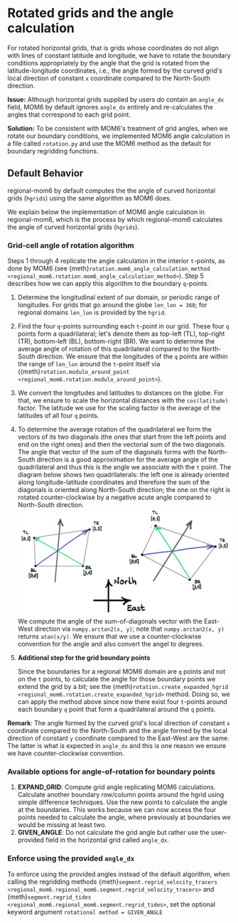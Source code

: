 # Rotated grids and the angle calculation

For rotated horizontal grids, that is grids whose coordinates do not align with lines of constant latitude and longitude, we have to rotate the boundary conditions appropriately by the angle that the grid is rotated from the latitude-longitude coordinates, i.e., the angle formed by the curved grid's local direction of constant ``x`` coordinate compared to the North-South direction.

**Issue:** Although horizontal grids supplied by users _do_ contain an `angle_dx` field, MOM6 by default ignores `angle_dx`  entirely and re-calculates the angles that correspond to each grid point.

**Solution:** To be consistent with MOM6's treatment of grid angles, when we rotate our boundary conditions, we implemented MOM6 angle calculation in a file called ``rotation.py`` and use the MOM6 method as the default for boundary regridding functions.

## Default Behavior
regional-mom6 by default computes the the angle of curved horizontal grids (``hgrids``) using the same algorithm as MOM6 does.

We explain below the implementation of MOM6 angle calculation in regional-mom6, which is the process by which regional-mom6 calculates the angle of curved horizontal grids (``hgrids``).

### Grid-cell angle of rotation algorithm
Steps 1 through 4 replicate the angle calculation in the interior ``t``-points, as done by MOM6 (see {meth}`rotation.mom6_angle_calculation_method <regional_mom6.rotation.mom6_angle_calculation_method>`). Step 5 describes how we can apply this algorithm to the boundary ``q``-points.

1. Determine the longitudinal extent of our domain, or periodic range of longitudes. For grids that go around the globe ``len_lon = 360``; for regional domains ``len_lon`` is provided by the ``hgrid``.
2. Find the four ``q``-points surrounding each ``t``-point in our grid. These four ``q`` points form a quadrilateral; let's denote them as top-left (TL), top-right (TR), bottom-left (BL), bottom-right (BR). We want to determine the average angle of rotation of this quadrilateral compared to the North-South direction. We ensure that the longitudes of the ``q`` points are within the range of ``len_lon`` around the ``t``-point itself via ({meth}`rotation.modulo_around_point <regional_mom6.rotation.modulo_around_point>`).
3. We convert the longitudes and latitudes to distances on the globe. For that, we ensure to scale the horizontal distances with the `cos(latitude)` factor. The latitude we use for the scaling factor is the average of the latitudes of all four ``q`` points.
4. To determine the average rotation of the quadrilateral we form the vectors of its two diagonals (the ones that start from the left points and end on the right ones) and then the vectorial sum of the two diagonals. The angle that vector of the sum of the diagonals forms with the North-South direction is a good approximation for the average angle of the quadrilateral and thus this is the angle we associate with the ``t`` point. The diagram below shows two quadrilaterals: the left one is already oriented along longitude-latitude coordinates and therefore the sum of the diagonals is oriented along North-South direction; the one on the right is rotated counter-clockwise by a negative acute angle compared to North-South direction.
   ![Logo](_static/images/angle_via_diagonals.png)
   We compute the angle of the sum-of-diagonals vector with the East-West direction via `numpy.arctan2(x, y)`; note that `numpy.arctan2(x, y)` returns `atan(x/y)`. We ensure that we use a counter-clockwise convention for the angle and also convert the angel to degrees.
5. **Additional step for the grid boundary points**

   Since the boundaries for a regional MOM6 domain are `q` points and not on the `t` points, to calculate the angle for those boundary points we extend the grid by a bit; see the {meth}`rotation.create_expanded_hgrid <regional_mom6.rotation.create_expanded_hgrid>` method. Doing so, we can apply the method above since now there exist four `t`-points around each boundary `q` point that form a quadrilateral around the `q` points.

**Remark**: The angle formed by the curved grid's local direction of constant ``x`` coordinate compared to the North-South and the angle formed by the local direction of constant ``y`` coordinate compared to the East-West are the same. The latter is what is expected in `angle_dx` and this is one reason we ensure we have counter-clockwise convention.

### Available options for angle-of-rotation for boundary points

1. **EXPAND_GRID**: Compute grid angle replicating MOM6 calculations. Calculate another boundary row/column points around the hgrid using simple difference techniques. Use the new points to calculate the angle at the boundaries. This works because we can now access the four points needed to calculate the angle, where previously at boundaries we would be missing at least two.
2. **GIVEN_ANGLE**: Do not calculate the grid angle but rather use the user-provided field in the horizontal grid called `angle_dx`.


### Enforce using the provided `angle_dx`

To enforce using the provided angles instead of the default algorithm, when calling the regridding methods {meth}`segment.regrid_velocity_tracers <regional_mom6.regional_mom6.segment.regrid_velocity_tracers>` and {meth}`segment.regrid_tides <regional_mom6.regional_mom6.segment.regrid_tides>`, set the optional keyword argument `rotational method = GIVEN_ANGLE`
